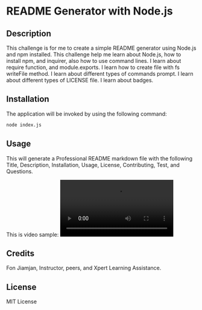 # README Generator with Node.js

## Description

This challenge is for me to create a simple README generator using Node.js and npm installed. This challenge help me learn about Node.js, how to install npm, and inquirer, also how to use command lines. I learn about require function, and module.exports. I learn how to create file with fs writeFile method. I learn about different types of commands prompt. I learn about different types of LICENSE file. I learn about badges.

## Installation

The application will be invoked by using the following command:

```bash
node index.js
```

## Usage

This will generate a Professional README markdown file with the following
Title, Description, Installation, Usage, License, Contributing, Test, and Questions.

This is video sample:
![Example Video](./utils/SampleVideo.webm)

## Credits

Fon Jiamjan, Instructor, peers, and Xpert Learning Assistance.

## License

MIT License
